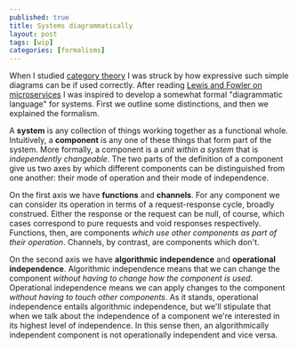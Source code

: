 ```yaml
---
published: true
title: Systems diagrammatically
layout: post
tags: [wip]
categories: [formalisms]
---
```

When I studied [category theory](https://en.wikipedia.org/wiki/Category_theory) I was struck by how expressive such simple diagrams can be if used correctly. After reading [Lewis and Fowler on microservices](http://www.martinfowler.com/articles/microservices.html) I was inspired to develop a somewhat formal "diagrammatic language" for systems. First we outline some distinctions, and then we explained the formalism.

A **system** is any collection of things working together as a functional whole. Intuitively, a **component** is any one of these things that form part of the system. More formally, a component is a *unit within a system* that is *independently changeable*. The two parts of the definition of a component give us two axes by which different components can be distinguished from one another: their mode of operation and their mode of independence.

On the first axis we have **functions** and **channels**. For any component we can consider its operation in terms of a request-response cycle, broadly construed. Either the response or the request can be null, of course, which cases correspond to pure requests and void responses respectively. Functions, then, are components *which use other components as part of their operation*. Channels, by contrast, are components which don't.

On the second axis we have **algorithmic independence** and **operational independence**. Algorithmic independence means that we can change the component *without having to change how the component is used*. Operational independence means we can apply changes to the component *without having to touch other components*. As it stands, operational independence entails algorithmic independence, but we'll stipulate that when we talk about the independence of a component we're interested in its highest level of independence. In this sense then, an algorithmically independent component is not operationally independent and vice versa.
